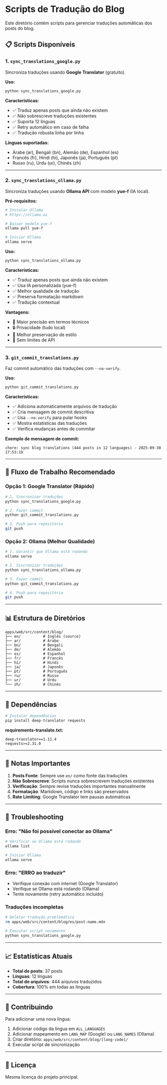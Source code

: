 # Scripts de Tradução do Blog

Este diretório contém scripts para gerenciar traduções automáticas dos posts do blog.

## 📋 Scripts Disponíveis

### 1. `sync_translations_google.py`
Sincroniza traduções usando **Google Translator** (gratuito).

**Uso:**
```bash
python sync_translations_google.py
```

**Características:**
- ✅ Traduz apenas posts que ainda não existem
- ✅ Não sobrescreve traduções existentes
- ✅ Suporta 12 línguas
- ✅ Retry automático em caso de falha
- ✅ Tradução robusta linha por linha

**Línguas suportadas:**
- Árabe (ar), Bengali (bn), Alemão (de), Espanhol (es)
- Francês (fr), Hindi (hi), Japonês (ja), Português (pt)
- Russo (ru), Urdu (ur), Chinês (zh)

---

### 2. `sync_translations_ollama.py`
Sincroniza traduções usando **Ollama API** com modelo **yue-f** (IA local).

**Pré-requisitos:**
```bash
# Instalar Ollama
# https://ollama.ai

# Baixar modelo yue-f
ollama pull yue-f

# Iniciar Ollama
ollama serve
```

**Uso:**
```bash
python sync_translations_ollama.py
```

**Características:**
- ✅ Traduz apenas posts que ainda não existem
- ✅ Usa IA personalizada (yue-f)
- ✅ Melhor qualidade de tradução
- ✅ Preserva formatação markdown
- ✅ Tradução contextual

**Vantagens:**
- 🎯 Maior precisão em termos técnicos
- 🔒 Privacidade (tudo local)
- 🎨 Melhor preservação de estilo
- 🚀 Sem limites de API

---

### 3. `git_commit_translations.py`
Faz commit automático das traduções com `--no-verify`.

**Uso:**
```bash
python git_commit_translations.py
```

**Características:**
- ✅ Adiciona automaticamente arquivos de tradução
- ✅ Cria mensagem de commit descritiva
- ✅ Usa `--no-verify` para pular hooks
- ✅ Mostra estatísticas das traduções
- ✅ Verifica mudanças antes de commitar

**Exemplo de mensagem de commit:**
```
chore: sync blog translations (444 posts in 12 languages) - 2025-09-30 17:53:19
```

---

## 🚀 Fluxo de Trabalho Recomendado

### Opção 1: Google Translator (Rápido)
```bash
# 1. Sincronizar traduções
python sync_translations_google.py

# 2. Fazer commit
python git_commit_translations.py

# 3. Push para repositório
git push
```

### Opção 2: Ollama (Melhor Qualidade)
```bash
# 1. Garantir que Ollama está rodando
ollama serve

# 2. Sincronizar traduções
python sync_translations_ollama.py

# 3. Fazer commit
python git_commit_translations.py

# 4. Push para repositório
git push
```

---

## 📊 Estrutura de Diretórios

```
apps/web/src/content/blog/
├── en/          # Inglês (source)
├── ar/          # Árabe
├── bn/          # Bengali
├── de/          # Alemão
├── es/          # Espanhol
├── fr/          # Francês
├── hi/          # Hindi
├── ja/          # Japonês
├── pt/          # Português
├── ru/          # Russo
├── ur/          # Urdu
└── zh/          # Chinês
```

---

## 🔧 Dependências

```bash
# Instalar dependências
pip install deep-translator requests
```

**requirements-translate.txt:**
```
deep-translator==1.11.4
requests>=2.31.0
```

---

## 📝 Notas Importantes

1. **Posts Fonte**: Sempre use `en/` como fonte das traduções
2. **Não Sobrescreve**: Scripts nunca sobrescrevem traduções existentes
3. **Verificação**: Sempre revise traduções importantes manualmente
4. **Formatação**: Markdown, código e links são preservados
5. **Rate Limiting**: Google Translator tem pausas automáticas

---

## 🐛 Troubleshooting

### Erro: "Não foi possível conectar ao Ollama"
```bash
# Verificar se Ollama está rodando
ollama list

# Iniciar Ollama
ollama serve
```

### Erro: "ERRO ao traduzir"
- Verifique conexão com internet (Google Translator)
- Verifique se Ollama está rodando (Ollama)
- Tente novamente (retry automático incluído)

### Traduções incompletas
```bash
# Deletar tradução problemática
rm apps/web/src/content/blog/es/post-name.mdx

# Executar script novamente
python sync_translations_google.py
```

---

## 📈 Estatísticas Atuais

- **Total de posts**: 37 posts
- **Línguas**: 12 línguas
- **Total de arquivos**: 444 arquivos traduzidos
- **Cobertura**: 100% em todas as línguas

---

## 🤝 Contribuindo

Para adicionar uma nova língua:

1. Adicionar código da língua em `ALL_LANGUAGES`
2. Adicionar mapeamento em `LANG_MAP` (Google) ou `LANG_NAMES` (Ollama)
3. Criar diretório: `apps/web/src/content/blog/[lang-code]/`
4. Executar script de sincronização

---

## 📜 Licença

Mesma licença do projeto principal.

